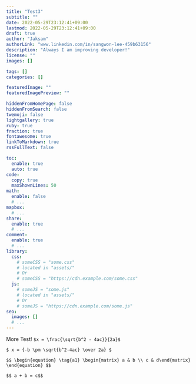 ```yaml
---
title: "Test3"
subtitle: ""
date: 2022-05-29T23:12:41+09:00
lastmod: 2022-05-29T23:12:41+09:00
draft: true
author: "Jaksam"
authorLink: "www.linkedin.com/in/sangwon-lee-459b63156"
description: "Always I am improving developer!"
license: ""
images: []

tags: []
categories: []

featuredImage: ""
featuredImagePreview: ""

hiddenFromHomePage: false
hiddenFromSearch: false
twemoji: false
lightgallery: true
ruby: true
fraction: true
fontawesome: true
linkToMarkdown: true
rssFullText: false

toc:
  enable: true
  auto: true
code:
  copy: true
  maxShownLines: 50
math:
  enable: false
  # ...
mapbox:
  # ...
share:
  enable: true
  # ...
comment:
  enable: true
  # ...
library:
  css:
    # someCSS = "some.css"
    # located in "assets/"
    # Or
    # someCSS = "https://cdn.example.com/some.css"
  js:
    # someJS = "some.js"
    # located in "assets/"
    # Or
    # someJS = "https://cdn.example.com/some.js"
seo:
  images: []
  # ...
---
```


<!--more-->

More Test!
`$x = \frac{\sqrt{b^2 - 4ac}}{2a}$`

`$ x = {-b \pm \sqrt{b^2-4ac} \over 2a} $`

`$$
\begin{equation}
\tag{a1}
\begin{matrix} a & b \\ c & d\end{matrix}
\end{equation}
$$`

`$$ a + b = c$$`